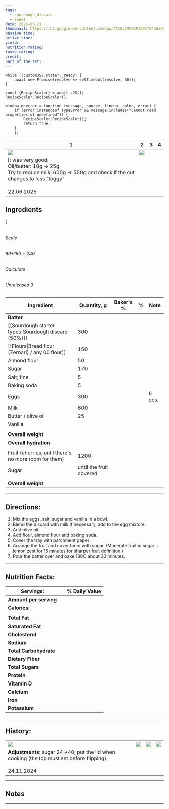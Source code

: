 ```yaml
---
tags:
  - sourdough_discard
  - sweet
date: 2025-06-21
thumbnail: https://lh3.googleusercontent.com/pw/AP1GczMCXYPI501Y04aGzGhRyEUooZUnttIhkDUrXWqeZ1SQw9Xnv0XxqEbWjnctgqj139y6Bouru_aCtAEDHcloCaOsh2FPR9ZcTvET9n9fPwl3N0g3xYI8BhpS_fZ7gEVfFONT5ot01vS7R2ufdpD3TU5i=w1280-h892-s-no-gm?authuser=0
passive time: 
active time: 
yield: 
nutrition rating: 
taste rating: 
credit: 
part_of_the_set:
---
```

```dataviewjs
while (!customJS?.state?._ready) { 
	await new Promise(resolve => setTimeout(resolve, 50)); 
} 

const {RecipeScaler} = await cJS();
RecipeScaler.RecipeScaler();

window.onerror = function (message, source, lineno, colno, error) {
	if (error instanceof TypeError && message.includes("Cannot read properties of undefined")) {
		RecipeScaler.RecipeScaler();
		return true;
	}
    };
```

| 1                                                                                                                                                                                                                                    | 2                                                                                                                                                                                                                                   | 3   | 4   |
| ------------------------------------------------------------------------------------------------------------------------------------------------------------------------------------------------------------------------------------ | ----------------------------------------------------------------------------------------------------------------------------------------------------------------------------------------------------------------------------------- | --- | --- |
| ![](https://lh3.googleusercontent.com/pw/AP1GczMCXYPI501Y04aGzGhRyEUooZUnttIhkDUrXWqeZ1SQw9Xnv0XxqEbWjnctgqj139y6Bouru_aCtAEDHcloCaOsh2FPR9ZcTvET9n9fPwl3N0g3xYI8BhpS_fZ7gEVfFONT5ot01vS7R2ufdpD3TU5i=w1280-h892-s-no-gm?authuser=0) | ![](https://lh3.googleusercontent.com/pw/AP1GczPwRJ-cmc2fYRelSkrEyFanyeoUbfqsLNyuDshlxEBJxe768o7KqjoMlxVXitjQgEG84axFFY2t4l1-PhwIp2cfcrPFhCRvcPZdy-VjBGXEln_Y_BgMQgqJHDNdkFJCKZZxgyS03Zuz_oaY54KrF0T7=w677-h903-s-no-gm?authuser=0) |     |     |
| It was very good.<br>Oil/butter: 10g -> 25g<br>Try to reduce milk: 600g -> 550g and check if the cut changes to less "foggy"<br><br>22.06.2025                                                                                       |                                                                                                                                                                                                                                     |     |     |

## Ingredients

###### 1
###### Scale
###### 80+160 = 240
###### Calculate
###### Unreleased 3

| Ingredient                                            | Quantity, g             | Baker's % | %   | Note   |
| ----------------------------------------------------- | ----------------------- | --------- | --- | ------ |
| **Batter**                                            |                         |           |     |        |
| [[Sourdough starter types\|Sourdough discard (50%)]]  | 300                     |           |     |        |
| [[Flours\|Bread flour (Zernari) / any 00 flour]]      | 150                     |           |     |        |
| Almond flour                                          | 50                      |           |     |        |
| Sugar                                                 | 170                     |           |     |        |
| Salt; fine                                            | 5                       |           |     |        |
| Baking soda                                           | 5                       |           |     |        |
| Eggs                                                  | 300                     |           |     | 6 pcs. |
| Milk                                                  | 600                     |           |     |        |
| Butter / olive oil                                    | 25                      |           |     |        |
| Vanilla                                               |                         |           |     |        |
|                                                       |                         |           |     |        |
| **Overall weight**                                    |                         |           |     |        |
| **Overall hydration**                                 |                         |           |     |        |
|                                                       |                         |           |     |        |
| Fruit (cherries; until there's no more room for them) | 1200                    |           |     |        |
| Sugar                                                 | until the fruit covered |           |     |        |
|                                                       |                         |           |     |        |
| **Overall weight**                                    |                         |           |     |        |




---
## Directions:

1. Mix the eggs, salt, sugar and vanilla in a bowl.
2. Blend the discard with milk if necessary, add to the egg mixture.
3. Add olive oil.
4. Add flour, almond flour and baking soda.
5. Cover the tray with parchment paper.
6. Arrange the fruit and cover them with sugar. (Macerate fruit in sugar + lemon zest for 15 minutes for sharper fruit definition.)
7. Pour the batter over and bake 180C about 30 minutes.


---
## Nutrition Facts:

| **Servings:**          |       | % Daily Value |
| ---------------------- | ----- | ------------- |
| **Amount per serving** |       |               |
| **Calories**:          |       |               |
|                        |       |               |
| **Total Fat**          |       |               |
| **Saturated Fat**      |       |               |
| **Cholesterol**        |       |               |
| **Sodium**             |       |               |
| **Total Carbohydrate** |       |               |
| **Dietary Fiber**      |       |               |
| **Total Sugars**       |       |               |
| **Protein**            |       |               |
| **Vitamin D**          |       |               |
| **Calcium**            |       |               |
| **Iron**               |       |               |
| **Potassium**          |       |               |

---
## History:

|                                                                                                                                                                                                                                     |                                                                                                                                                                                                                                     |                                                                                                                                                                                                                                     |                                                                                                                                                                                                                                     |
| ----------------------------------------------------------------------------------------------------------------------------------------------------------------------------------------------------------------------------------- | ----------------------------------------------------------------------------------------------------------------------------------------------------------------------------------------------------------------------------------- | ----------------------------------------------------------------------------------------------------------------------------------------------------------------------------------------------------------------------------------- | ----------------------------------------------------------------------------------------------------------------------------------------------------------------------------------------------------------------------------------- |
| ![](https://lh3.googleusercontent.com/pw/AP1GczMVTyG8mindspeXhUo-IyvC9dE6DlZXHn81xpdZgcxKOD58Jss1BNSFLbhedBNUMVwNofl9TstRs7p9PEqwGiQWfoCtQWVqzJSPKDeXeDstfCc0Ag-4QbkjIYk8qGHXh5fHl4S3S7K2iRphCEgr3VJd=w659-h879-s-no-gm?authuser=0) | ![](https://lh3.googleusercontent.com/pw/AP1GczM-60qtu0vJWVecwP1Oe2JASn83aFaE65WwplVytxZ6DrXIQf6lHPzIeveTtS3odYqoI3V_RBk0tgXltJgk-MBsHqCbSmNNQQEk2lTGzAhJ2jE6C-Y4-wjGQbfebmVuAze0KcT060KwuLkCRxiGrhPh=w659-h879-s-no-gm?authuser=0) | ![](https://lh3.googleusercontent.com/pw/AP1GczPS02YyzimQleVdRn5o3iR-ESQLj80Xr2V87GghVmkUfu2k7s6vMcUvT3ku7OdiyttmFimR-qMmTeC11UTXRQWCIK1iMHWUYLgw9RYw1h0WFseNwGQQmQOmrZtjTTj87IqttaS8Q5v829p5hhpZCivW=w659-h879-s-no-gm?authuser=0) | ![](https://lh3.googleusercontent.com/pw/AP1GczORgOuZB21Q2HqyWOPVua6DdT5CuI0ERX_2-n5IonvYkTgO3vtebzKXlkXoQFXPaQoS16afFtmftiW-TFmRlrO33KO2zV0NOMD-zRGwmS_tKdsXb97tC2xaoWCArDensY4-C6u3tvnhV5r-uHFats9L=w659-h879-s-no-gm?authuser=0) |
| **Adjustments**: sugar 24->40; put the lid when cooking (the top must set before flipping)<br><br>24.11.2024                                                                                                                        |                                                                                                                                                                                                                                     |                                                                                                                                                                                                                                     |                                                                                                                                                                                                                                     |


---
## Notes


>

---



